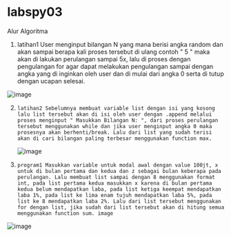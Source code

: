 # labspy03
 
Alur Algoritma

   
   
1.    latihan1 User menginput bilangan N yang mana berisi angka random dan akan sampai berapa kali proses tersebut di ulang contoh " 5 " maka akan di lakukan perulangan sampai 5x, lalu di proses dengan pengulangan for agar dapat melakukan pengulangan sampai dengan angka yang di inginkan oleh user dan di mulai dari angka 0 serta di tutup dengan ucapan selesai. 
   
   
   
   ![image](https://user-images.githubusercontent.com/56479448/72430579-54dbd700-37c5-11ea-92f8-40d474ecc9c7.png)

  
  
    
2.     latihan2 Sebelumnya membuat variable list dengan isi yang kosong lalu list tersebut akan di isi oleh user dengan .append melalui proses menginput " Masukkan Bilangan N: ", dari proses perulangan tersebut menggunakan while dan jika user menginput angka 0 maka prosesnya akan berhenti/break. Lalu dari list yang sudah terisi akan di cari bilangan paling terbesar menggunakan function max. 
   
   
   
   ![image](https://user-images.githubusercontent.com/56479448/72430677-9d939000-37c5-11ea-8bf6-88251cfe9573.png)




   
3.     program1 Masukkan variable untuk modal awal dengan value 100jt, x untuk di bulan pertama dan kedua dan z sebagai bulan keberapa pada perulangan. Lalu membuat list sampai dengan 8 menggunakan format int, pada list pertama kedua masukkan x karena di bulan pertama kedua belum mendapatkan laba, pada list ketiga keempat mendapatkan laba 1%, pada list ke lima enam tujuh mendapatkan laba 5%, pada list ke 8 mendapatkan laba 2%. Lalu dari list tersebut menggunakan for dengan list, jika sudah dari list tersebut akan di hitung semua menggunakan function sum. image




![image](https://user-images.githubusercontent.com/56479448/72430802-d3d10f80-37c5-11ea-903d-ad5691e1b45b.png)

